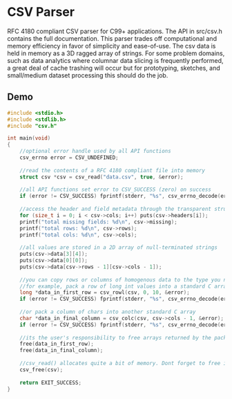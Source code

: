 # CSV Parser

RFC 4180 compliant CSV parser for C99+ applications. The API in src/csv.h contains the full documentation. This parser trades off computational and memory efficiency in favor of simplicity and ease-of-use. The csv data is held in memory as a 3D ragged array of strings. For some problem domains, such as data analytics where columnar data slicing is frequently performed, a great deal of cache trashing will occur but for prototyping, sketches, and small/medium dataset processing this should do the job.

## Demo

```C
#include <stdio.h>
#include <stdlib.h>
#include "csv.h"

int main(void)
{
    //optional error handle used by all API functions
    csv_errno error = CSV_UNDEFINED;
    
    //read the contents of a RFC 4180 compliant file into memory
    struct csv *csv = csv_read("data.csv", true, &error);
    
    //all API functions set error to CSV_SUCCESS (zero) on success
    if (error != CSV_SUCCESS) fprintf(stderr, "%s", csv_errno_decode(error));
    
    //access the header and field metadata through the transparent struct
    for (size_t i = 0; i < csv->cols; i++) puts(csv->headers[i]);
    printf("total missing fields: %d\n", csv->missing);
    printf("total rows: %d\n", csv->rows);
    printf("total cols: %d\n", csv->cols);
    
    //all values are stored in a 2D array of null-terminated strings
    puts(csv->data[3][4]);
    puts(csv->data[0][0]);
    puts(csv->data[csv->rows - 1][csv->cols - 1]);
    
    //you can copy rows or columns of homogenous data to the type you need.
    //for example, pack a row of long int values into a standard C array
    long *data_in_first_row = csv_rowl(csv, 0, 10, &error);
    if (error != CSV_SUCCESS) fprintf(stderr, "%s", csv_errno_decode(error));
    
    //or pack a column of chars into another standard C array
    char *data_in_final_column = csv_colc(csv, csv->cols - 1, &error);
    if (error != CSV_SUCCESS) fprintf(stderr, "%s", csv_errno_decode(error));
    
    //its the user's responsibility to free arrays returned by the packing functions
    free(data_in_first_row);
    free(data_in_final_column);
    
    //csv_read() allocates quite a bit of memory. Dont forget to free it!
    csv_free(csv);
    
    return EXIT_SUCCESS;
}
```
